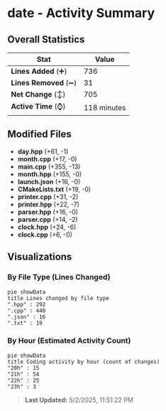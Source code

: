 # date - Activity Summary 

## Overall Statistics

| Stat                   | Value                                                             |
| ---------------------- | ----------------------------------------------------------------- |
| **Lines Added** (➕)   | 736                                          |
| **Lines Removed** (➖) | 31                                        |
| **Net Change** (↕)    | 705                |
| **Active Time** (⌚)   | 118 minutes |


## Modified Files
- **day.hpp** (+61, -1)
- **month.cpp** (+17, -0)
- **main.cpp** (+355, -13)
- **month.hpp** (+155, -0)
- **launch.json** (+16, -0)
- **CMakeLists.txt** (+19, -0)
- **printer.cpp** (+31, -2)
- **printer.hpp** (+22, -7)
- **parser.hpp** (+16, -0)
- **parser.cpp** (+14, -2)
- **clock.hpp** (+24, -6)
- **clock.cpp** (+6, -0)

## Visualizations

### By File Type (Lines Changed)

```mermaid
pie showData
title Lines changed by file type
".hpp" : 292
".cpp" : 440
".json" : 16
".txt" : 19
```

### By Hour (Estimated Activity Count)

```mermaid
pie showData
title Coding activity by hour (count of changes)
"20h" : 15
"21h" : 54
"22h" : 25
"23h" : 3
```


> **Last Updated:** 5/2/2025, 11:51:22 PM